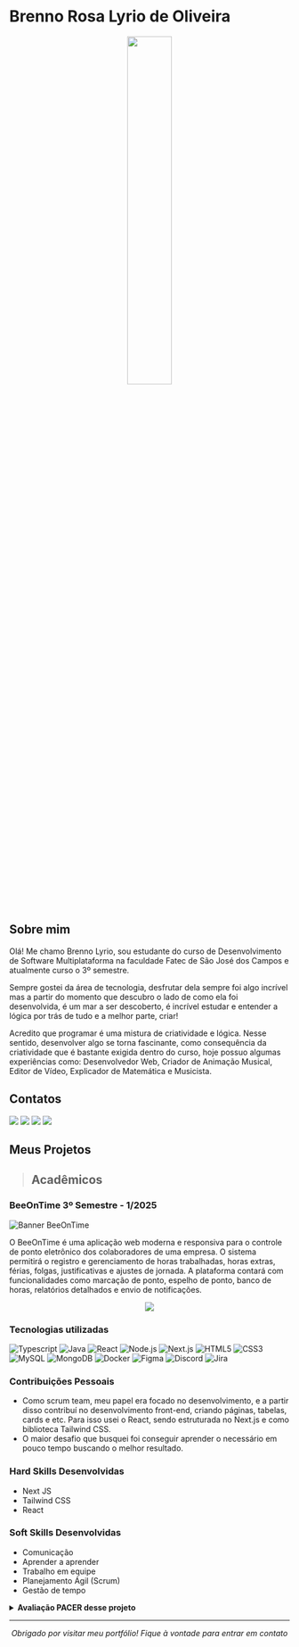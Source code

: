# Brenno Rosa Lyrio de Oliveira

<p align="center"> <img src="https://avatars.githubusercontent.com/u/151231837?s=400&u=07be122af171997b9d41cf86c873e3bebcd8f8a8&v=4" width=40% > </p>

## Sobre mim

Olá! Me chamo Brenno Lyrio, sou estudante do curso de Desenvolvimento de Software Multiplataforma na faculdade Fatec de São José dos Campos e atualmente curso o 3º semestre.

Sempre gostei da área de tecnologia, desfrutar dela sempre foi algo incrível mas a partir do momento que descubro o lado de como ela foi desenvolvida, é um mar a ser descoberto, é incrível estudar e entender a lógica por trás de tudo e a melhor parte, criar!

Acredito que programar é uma mistura de criatividade e lógica. Nesse sentido, desenvolver algo se torna fascinante, como consequência da criatividade que é bastante exigida dentro do curso, hoje possuo algumas experiências como: Desenvolvedor Web, Criador de Animação Musical, Editor de Vídeo, Explicador de Matemática e Musicista.

## Contatos

<p>
  <a href="https://github.com/BrennoLyrio"> <img src="https://img.shields.io/badge/GitHub-151515?style=for-the-badge&logo=github&logoColor=black&color=c0d89d"></img></a>
  <a href="https://www.instagram.com/brenno_lyrio/"> <img src="https://img.shields.io/badge/Instagram-151515?style=for-the-badge&logo=instagram&logoColor=black&color=c0d89d"></img></a>
  <a href="mailto:brennolyrio27@gmail.com"> <img src="https://img.shields.io/badge/Gmail-151515?style=for-the-badge&logo=gmail&logoColor=black&color=c0d89d"></img></a>
  <a href="https://www.linkedin.com/in/brennolyrio/"> <img src="https://img.shields.io/badge/LinkedIn-151515?style=for-the-badge&logo=linkedin&logoColor=black&color=c0d89d"></img></a>
</p>

## Meus Projetos

> ## Acadêmicos 
### BeeOnTime 3º Semestre - 1/2025

![Banner BeeOnTime](https://github.com/user-attachments/assets/b56e3060-73c1-40db-8302-7d63664b3882)

O BeeOnTime é uma aplicação web moderna e responsiva para o controle de ponto eletrônico dos colaboradores de uma empresa. O sistema permitirá o registro e gerenciamento de horas trabalhadas, horas extras, férias, folgas, justificativas e ajustes de jornada. A plataforma contará com funcionalidades como marcação de ponto, espelho de ponto, banco de horas, relatórios detalhados e envio de notificações.

<p align="center">
  <a href="https://github.com/SkyFlyTeam/beeOnTime-documentation">
    <img src="https://img.shields.io/badge/VEJA%20O%20REPOSITÓRIO-c0d89d?style=for-the-badge" />
  </a>
</p>

### Tecnologias utilizadas

![Typescript](https://img.shields.io/badge/TypeScript-20232A?style=for-the-badge&logo=typescript&logoColor=007ACC)
![Java](https://img.shields.io/badge/Java-20232A?style=for-the-badge&logo=openjdk&logoColor=FF7800)
![React](https://img.shields.io/badge/React-20232A?style=for-the-badge&logo=react&logoColor=61DAFB)
![Node.js](https://img.shields.io/badge/Node%20js-20232A?style=for-the-badge&logo=nodedotjs&logoColor=339933)
![Next.js](https://img.shields.io/badge/Next.js-20232A?style=for-the-badge&logo=nextdotjs&logoColor=white)
![HTML5](https://img.shields.io/badge/html5-20232A?style=for-the-badge&logo=html5&logoColor=FF6347)
![CSS3](https://img.shields.io/badge/css3-20232A?style=for-the-badge&logo=css3&logoColor=4682B4)
![MySQL](https://img.shields.io/badge/mysql-20232A?style=for-the-badge&logo=mysql&logoColor=4682B4)
![MongoDB](https://img.shields.io/badge/MongoDB-20232A?style=for-the-badge&logo=mongodb&logoColor=4DB33D)
![Docker](https://img.shields.io/badge/docker-20232A?style=for-the-badge&logo=docker&logoColor=87CEEB)
![Figma](https://img.shields.io/badge/figma-20232A?style=for-the-badge&logo=figma&logoColor=800000)
![Discord](https://img.shields.io/badge/Discord-20232A?style=for-the-badge&logo=discord&logoColor=61DAFB)
![Jira](https://img.shields.io/badge/Jira-20232A?style=for-the-badge&logo=Jira&logoColor=4169E1)

### Contribuições Pessoais
- Como scrum team, meu papel era focado no desenvolvimento, e a partir disso contribuí no desenvolvimento front-end, criando páginas, tabelas, cards e etc. Para isso usei o React, sendo estruturada no Next.js e como biblioteca Tailwind CSS.
- O maior desafio que busquei foi conseguir aprender o necessário em pouco tempo buscando o melhor resultado.

### Hard Skills Desenvolvidas
- Next JS
- Tailwind CSS
- React

### Soft Skills Desenvolvidas
- Comunicação
- Aprender a aprender 
- Trabalho em equipe
- Planejamento Ágil (Scrum)
- Gestão de tempo

<details>
<summary> <b> Avaliação PACER desse projeto </b> </summary>
<br>
<table align="center">
  
<tr>
      <th width="300px">Habilidade</th>
      <th width="300px">Classificação</th>
    </tr>
    <tr>
      <td>Proatividade</td>
      <td>★★☆☆☆</td>
    </tr>
    <tr>
      <td>Autonomia</td>
      <td>★★☆☆☆</td>
    </tr>
    <tr>
      <td>Colaboração</td>
      <td>★★☆☆☆</td>
    </tr>
    <tr>
      <td>Entrega de Resultados</td>
      <td>★★☆☆☆</td>
    </tr>
  </table>
</details>

---

<p align="center"><i>Obrigado por visitar meu portfólio! Fique à vontade para entrar em contato </i></p>

